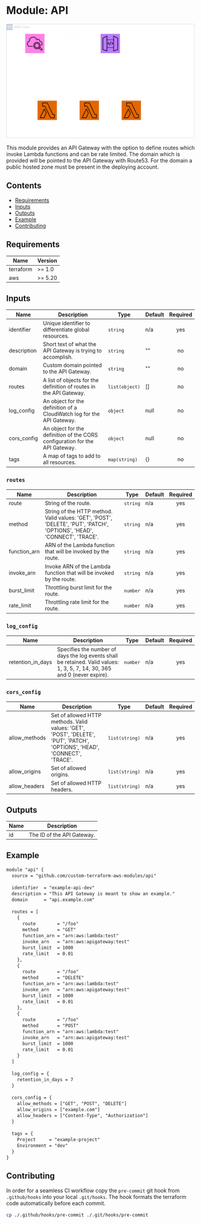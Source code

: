 # Module: API

![API visualized](.github/diagrams/api-transparent.png)

This module provides an API Gateway with the option to define routes which invoke Lambda functions and can be rate limited. The domain which is provided will be pointed to the API Gateway with Route53. For the domain a public hosted zone must be present in the deploying account.

## Contents

- [Requirements](#requirements)
- [Inputs](#inputs)
- [Outputs](#outputs)
- [Example](#example)
- [Contributing](#contributing)

## Requirements

| Name      | Version |
| --------- | ------- |
| terraform | >= 1.0  |
| aws       | >= 5.20 |

## Inputs

| Name        | Description                                                                 | Type           | Default | Required |
| ----------- | --------------------------------------------------------------------------- | -------------- | ------- | :------: |
| identifier  | Unique identifier to differentiate global resources.                        | `string`       | n/a     |   yes    |
| description | Short text of what the API Gateway is trying to accomplish.                 | `string`       | ""      |    no    |
| domain      | Custom domain pointed to the API Gateway.                                   | `string`       | ""      |    no    |
| routes      | A list of objects for the definition of routes in the API Gateway.          | `list(object)` | []      |    no    |
| log_config  | An object for the definition of a CloudWatch log for the API Gateway.       | `object`       | null    |    no    |
| cors_config | An object for the definition of the CORS configuration for the API Gateway. | `object`       | null    |    no    |
| tags        | A map of tags to add to all resources.                                      | `map(string)`  | {}      |    no    |

### `routes`

| Name         | Description                                                                                                              | Type     | Default | Required |
| ------------ | ------------------------------------------------------------------------------------------------------------------------ | -------- | ------- | :------: |
| route        | String of the route.                                                                                                     | `string` | n/a     |   yes    |
| method       | String of the HTTP method. Valid values: 'GET', 'POST', 'DELETE', 'PUT', 'PATCH', 'OPTIONS', 'HEAD', 'CONNECT', 'TRACE'. | `string` | n/a     |   yes    |
| function_arn | ARN of the Lambda function that will be invoked by the route.                                                            | `string` | n/a     |   yes    |
| invoke_arn   | Invoke ARN of the Lambda function that will be invoked by the route.                                                     | `string` | n/a     |   yes    |
| burst_limit  | Throttling burst limit for the route.                                                                                    | `number` | n/a     |   yes    |
| rate_limit   | Throttling rate limit for the route.                                                                                     | `number` | n/a     |   yes    |

### `log_config`

| Name              | Description                                                                                                                | Type     | Default | Required |
| ----------------- | -------------------------------------------------------------------------------------------------------------------------- | -------- | ------- | :------: |
| retention_in_days | Specifies the number of days the log events shall be retained. Valid values: 1, 3, 5, 7, 14, 30, 365 and 0 (never expire). | `number` | n/a     |   yes    |

### `cors_config`

| Name          | Description                                                                                                                | Type           | Default | Required |
| ------------- | -------------------------------------------------------------------------------------------------------------------------- | -------------- | ------- | :------: |
| allow_methods | Set of allowed HTTP methods. Valid values: 'GET', 'POST', 'DELETE', 'PUT', 'PATCH', 'OPTIONS', 'HEAD', 'CONNECT', 'TRACE'. | `list(string)` | n/a     |   yes    |
| allow_origins | Set of allowed origins.                                                                                                    | `list(string)` | n/a     |   yes    |
| allow_headers | Set of allowed HTTP headers.                                                                                               | `list(string)` | n/a     |   yes    |

## Outputs

| Name | Description                |
| ---- | -------------------------- |
| id   | The ID of the API Gateway. |

## Example

```hcl
module "api" {
  source = "github.com/custom-terraform-aws-modules/api"

  identifier  = "example-api-dev"
  description = "This API Gateway is meant to show an example."
  domain      = "api.example.com"

  routes = [
    {
      route        = "/foo"
      method       = "GET"
      function_arn = "arn:aws:lambda:test"
      invoke_arn   = "arn:aws:apigateway:test"
      burst_limit  = 1000
      rate_limit   = 0.01
    },
    {
      route        = "/foo"
      method       = "DELETE"
      function_arn = "arn:aws:lambda:test"
      invoke_arn   = "arn:aws:apigateway:test"
      burst_limit  = 1000
      rate_limit   = 0.01
    },
    {
      route        = "/foo"
      method       = "POST"
      function_arn = "arn:aws:lambda:test"
      invoke_arn   = "arn:aws:apigateway:test"
      burst_limit  = 1000
      rate_limit   = 0.01
    }
  ]

  log_config = {
    retention_in_days = 7
  }

  cors_config = {
    allow_methods = ["GET", "POST", "DELETE"]
    allow_origins = ["example.com"]
    allow_headers = ["Content-Type", "Authorization"]
  }

  tags = {
    Project     = "example-project"
    Environment = "dev"
  }
}
```

## Contributing

In order for a seamless CI workflow copy the `pre-commit` git hook from `.github/hooks` into your local `.git/hooks`. The hook formats the terraform code automatically before each commit.

```bash
cp ./.github/hooks/pre-commit ./.git/hooks/pre-commit
```
